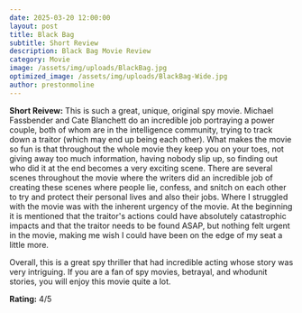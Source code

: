 ```yaml
---
date: 2025-03-20 12:00:00
layout: post
title: Black Bag
subtitle: Short Review
description: Black Bag Movie Review
category: Movie
image: /assets/img/uploads/BlackBag.jpg
optimized_image: /assets/img/uploads/BlackBag-Wide.jpg
author: prestonmoline
---
```


**Short Reivew:**
This is such a great, unique, original spy movie. Michael Fassbender and Cate Blanchett do an incredible job portraying a power couple, both of whom are in the intelligence community, trying to track down a traitor (which may end up being each other). What makes the movie so fun is that throughout the whole movie they keep you on your toes, not giving away too much information, having nobody slip up, so finding out who did it at the end becomes a very exciting scene. There are several scenes throughout the movie where the writers did an incredible job of creating these scenes where people lie, confess, and snitch on each other to try and protect their personal lives and also their jobs. Where I struggled with the movie was with the inherent urgency of the movie. At the beginning it is mentioned that the traitor's actions could have absolutely catastrophic impacts and that the traitor needs to be found ASAP, but nothing felt urgent in the movie, making me wish I could have been on the edge of my seat a little more.

Overall, this is a great spy thriller that had incredible acting whose story was very intriguing. If you are a fan of spy movies, betrayal, and whodunit stories, you will enjoy this movie quite a lot.


**Rating:**
4/5
